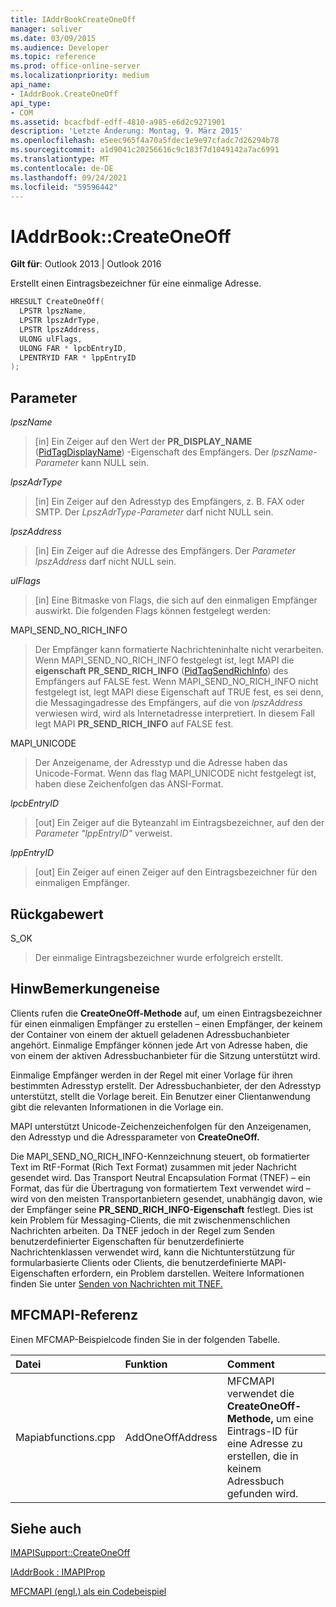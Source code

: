 ```yaml
---
title: IAddrBookCreateOneOff
manager: soliver
ms.date: 03/09/2015
ms.audience: Developer
ms.topic: reference
ms.prod: office-online-server
ms.localizationpriority: medium
api_name:
- IAddrBook.CreateOneOff
api_type:
- COM
ms.assetid: bcacfbdf-edff-4810-a985-e6d2c9271901
description: 'Letzte Änderung: Montag, 9. März 2015'
ms.openlocfilehash: e5eec965f4a70a5fdec1e9e97cfadc7d26294b78
ms.sourcegitcommit: a1d9041c20256616c9c183f7d1049142a7ac6991
ms.translationtype: MT
ms.contentlocale: de-DE
ms.lasthandoff: 09/24/2021
ms.locfileid: "59596442"
---
```

# <a name="iaddrbookcreateoneoff"></a>IAddrBook::CreateOneOff

  
  
**Gilt für**: Outlook 2013 | Outlook 2016 
  
Erstellt einen Eintragsbezeichner für eine einmalige Adresse.
  
```cpp
HRESULT CreateOneOff(
  LPSTR lpszName,
  LPSTR lpszAdrType,
  LPSTR lpszAddress,
  ULONG ulFlags,
  ULONG FAR * lpcbEntryID,
  LPENTRYID FAR * lppEntryID
);
```

## <a name="parameters"></a>Parameter

 _lpszName_
  
> [in] Ein Zeiger auf den Wert der **PR_DISPLAY_NAME** ([PidTagDisplayName](pidtagdisplayname-canonical-property.md)) -Eigenschaft des Empfängers. Der  _lpszName-Parameter_ kann NULL sein. 
    
 _lpszAdrType_
  
> [in] Ein Zeiger auf den Adresstyp des Empfängers, z. B. FAX oder SMTP. Der  _LpszAdrType-Parameter_ darf nicht NULL sein. 
    
 _lpszAddress_
  
> [in] Ein Zeiger auf die Adresse des Empfängers. Der  _Parameter lpszAddress_ darf nicht NULL sein. 
    
 _ulFlags_
  
> [in] Eine Bitmaske von Flags, die sich auf den einmaligen Empfänger auswirkt. Die folgenden Flags können festgelegt werden:
    
MAPI_SEND_NO_RICH_INFO 
  
> Der Empfänger kann formatierte Nachrichteninhalte nicht verarbeiten. Wenn MAPI_SEND_NO_RICH_INFO festgelegt ist, legt MAPI die **eigenschaft PR_SEND_RICH_INFO** ([PidTagSendRichInfo](pidtagsendrichinfo-canonical-property.md)) des Empfängers auf FALSE fest. Wenn MAPI_SEND_NO_RICH_INFO nicht festgelegt ist, legt MAPI diese Eigenschaft auf TRUE fest, es sei denn, die Messagingadresse des Empfängers, auf die von  _lpszAddress_ verwiesen wird, wird als Internetadresse interpretiert. In diesem Fall legt MAPI **PR_SEND_RICH_INFO** auf FALSE fest. 
    
MAPI_UNICODE 
  
> Der Anzeigename, der Adresstyp und die Adresse haben das Unicode-Format. Wenn das flag MAPI_UNICODE nicht festgelegt ist, haben diese Zeichenfolgen das ANSI-Format.
    
 _lpcbEntryID_
  
> [out] Ein Zeiger auf die Byteanzahl im Eintragsbezeichner, auf den der  _Parameter "lppEntryID"_ verweist. 
    
 _lppEntryID_
  
> [out] Ein Zeiger auf einen Zeiger auf den Eintragsbezeichner für den einmaligen Empfänger.
    
## <a name="return-value"></a>Rückgabewert

S_OK 
  
> Der einmalige Eintragsbezeichner wurde erfolgreich erstellt.
    
## <a name="remarks"></a>HinwBemerkungeneise

Clients rufen die **CreateOneOff-Methode** auf, um einen Eintragsbezeichner für einen einmaligen Empfänger zu erstellen – einen Empfänger, der keinem der Container von einem der aktuell geladenen Adressbuchanbieter angehört. Einmalige Empfänger können jede Art von Adresse haben, die von einem der aktiven Adressbuchanbieter für die Sitzung unterstützt wird. 
  
Einmalige Empfänger werden in der Regel mit einer Vorlage für ihren bestimmten Adresstyp erstellt. Der Adressbuchanbieter, der den Adresstyp unterstützt, stellt die Vorlage bereit. Ein Benutzer einer Clientanwendung gibt die relevanten Informationen in die Vorlage ein.
  
MAPI unterstützt Unicode-Zeichenzeichenfolgen für den Anzeigenamen, den Adresstyp und die Adressparameter von **CreateOneOff.**
  
Die MAPI_SEND_NO_RICH_INFO-Kennzeichnung steuert, ob formatierter Text im RtF-Format (Rich Text Format) zusammen mit jeder Nachricht gesendet wird. Das Transport Neutral Encapsulation Format (TNEF) – ein Format, das für die Übertragung von formatiertem Text verwendet wird – wird von den meisten Transportanbietern gesendet, unabhängig davon, wie der Empfänger seine **PR_SEND_RICH_INFO-Eigenschaft** festlegt. Dies ist kein Problem für Messaging-Clients, die mit zwischenmenschlichen Nachrichten arbeiten. Da TNEF jedoch in der Regel zum Senden benutzerdefinierter Eigenschaften für benutzerdefinierte Nachrichtenklassen verwendet wird, kann die Nichtunterstützung für formularbasierte Clients oder Clients, die benutzerdefinierte MAPI-Eigenschaften erfordern, ein Problem darstellen. Weitere Informationen finden Sie unter [Senden von Nachrichten mit TNEF.](sending-messages-with-tnef.md)
  
## <a name="mfcmapi-reference"></a>MFCMAPI-Referenz

Einen MFCMAP-Beispielcode finden Sie in der folgenden Tabelle.
  
|**Datei**|**Funktion**|**Comment**|
|:-----|:-----|:-----|
|Mapiabfunctions.cpp  <br/> |AddOneOffAddress  <br/> |MFCMAPI verwendet die **CreateOneOff-Methode,** um eine Eintrags-ID für eine Adresse zu erstellen, die in keinem Adressbuch gefunden wird.  <br/> |
   
## <a name="see-also"></a>Siehe auch



[IMAPISupport::CreateOneOff](imapisupport-createoneoff.md)
  
[IAddrBook : IMAPIProp](iaddrbookimapiprop.md)


[MFCMAPI (engl.) als ein Codebeispiel](mfcmapi-as-a-code-sample.md)

